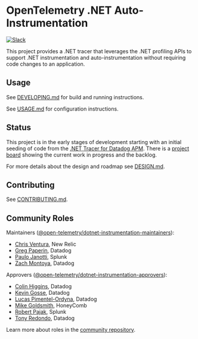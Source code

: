 # OpenTelemetry .NET Auto-Instrumentation

[![Slack](https://img.shields.io/badge/slack-@cncf/otel--dotnet--auto--instr-brightgreen.svg?logo=slack)](https://cloud-native.slack.com/archives/C01NR1YLSE7)

This project provides a .NET tracer that leverages the .NET profiling APIs to support .NET instrumentation and auto-instrumentation without requiring code changes to an application.

## Usage

See [DEVELOPING.md](DEVELOPING.md) for build and running instructions.

See [USAGE.md](USAGE.md) for configuration instructions.

## Status

This project is in the early stages of development starting with an initial seeding of code from the [.NET Tracer for Datadog APM](https://github.com/DataDog/dd-trace-dotnet). There is a [project board](https://github.com/open-telemetry/opentelemetry-dotnet-instrumentation/projects/1) showing the current work in progress and the backlog.

For more details about the design and roadmap see [DESIGN.md](DESIGN.md).

## Contributing

See [CONTRIBUTING.md](CONTRIBUTING.md).

## Community Roles

Maintainers ([@open-telemetry/dotnet-instrumentation-maintainers](https://github.com/orgs/open-telemetry/teams/dotnet-instrumentation-maintainers)):

- [Chris Ventura](https://github.com/nrcventura), New Relic
- [Greg Paperin](https://github.com/macrogreg), Datadog
- [Paulo Janotti](https://github.com/pjanotti), Splunk
- [Zach Montoya](https://github.com/zacharycmontoya), Datadog

Approvers ([@open-telemetry/dotnet-instrumentation-approvers](https://github.com/orgs/open-telemetry/teams/dotnet-instrumentation-approvers)):

- [Colin Higgins](https://github.com/colin-higgins), Datadog
- [Kevin Gosse](https://github.com/kevingosse), Datadog
- [Lucas Pimentel-Ordyna](https://github.com/lucaspimentel), Datadog
- [Mike Goldsmith](https://github.com/MikeGoldsmith), HoneyComb
- [Robert Pajak](https://github.com/pellared), Splunk
- [Tony Redondo](https://github.com/tonyredondo), Datadog

Learn more about roles in the [community repository](https://github.com/open-telemetry/community/blob/main/community-membership.md).
